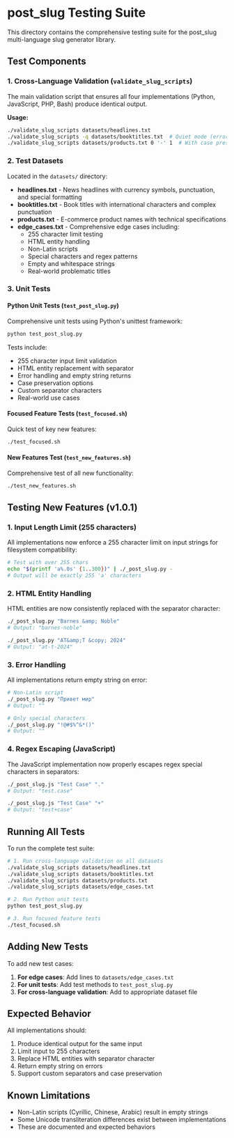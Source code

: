 # post_slug Testing Suite

This directory contains the comprehensive testing suite for the post_slug multi-language slug generator library.

## Test Components

### 1. Cross-Language Validation (`validate_slug_scripts`)
The main validation script that ensures all four implementations (Python, JavaScript, PHP, Bash) produce identical output.

**Usage:**
```bash
./validate_slug_scripts datasets/headlines.txt
./validate_slug_scripts -q datasets/booktitles.txt  # Quiet mode (errors only)
./validate_slug_scripts datasets/products.txt 0 '-' 1  # With case preservation
```

### 2. Test Datasets

Located in the `datasets/` directory:

- **headlines.txt** - News headlines with currency symbols, punctuation, and special formatting
- **booktitles.txt** - Book titles with international characters and complex punctuation
- **products.txt** - E-commerce product names with technical specifications
- **edge_cases.txt** - Comprehensive edge cases including:
  - 255 character limit testing
  - HTML entity handling
  - Non-Latin scripts
  - Special characters and regex patterns
  - Empty and whitespace strings
  - Real-world problematic titles

### 3. Unit Tests

#### Python Unit Tests (`test_post_slug.py`)
Comprehensive unit tests using Python's unittest framework:
```bash
python test_post_slug.py
```

Tests include:
- 255 character input limit validation
- HTML entity replacement with separator
- Error handling and empty string returns
- Case preservation options
- Custom separator characters
- Real-world use cases

#### Focused Feature Tests (`test_focused.sh`)
Quick test of key new features:
```bash
./test_focused.sh
```

#### New Features Test (`test_new_features.sh`)
Comprehensive test of all new functionality:
```bash
./test_new_features.sh
```

## Testing New Features (v1.0.1)

### 1. Input Length Limit (255 characters)
All implementations now enforce a 255 character limit on input strings for filesystem compatibility:
```bash
# Test with over 255 chars
echo "$(printf 'a%.0s' {1..300})" | ./_post_slug.py -
# Output will be exactly 255 'a' characters
```

### 2. HTML Entity Handling
HTML entities are now consistently replaced with the separator character:
```bash
./_post_slug.py "Barnes &amp; Noble"
# Output: "barnes-noble"

./_post_slug.py "AT&amp;T &copy; 2024"
# Output: "at-t-2024"
```

### 3. Error Handling
All implementations return empty string on error:
```bash
# Non-Latin script
./_post_slug.py "Привет мир"
# Output: ""

# Only special characters
./_post_slug.py "!@#$%^&*()"
# Output: ""
```

### 4. Regex Escaping (JavaScript)
The JavaScript implementation now properly escapes regex special characters in separators:
```bash
./_post_slug.js "Test Case" "."
# Output: "test.case"

./_post_slug.js "Test Case" "+"
# Output: "test+case"
```

## Running All Tests

To run the complete test suite:
```bash
# 1. Run cross-language validation on all datasets
./validate_slug_scripts datasets/headlines.txt
./validate_slug_scripts datasets/booktitles.txt
./validate_slug_scripts datasets/products.txt
./validate_slug_scripts datasets/edge_cases.txt

# 2. Run Python unit tests
python test_post_slug.py

# 3. Run focused feature tests
./test_focused.sh
```

## Adding New Tests

To add new test cases:

1. **For edge cases**: Add lines to `datasets/edge_cases.txt`
2. **For unit tests**: Add test methods to `test_post_slug.py`
3. **For cross-language validation**: Add to appropriate dataset file

## Expected Behavior

All implementations should:
1. Produce identical output for the same input
2. Limit input to 255 characters
3. Replace HTML entities with separator character
4. Return empty string on errors
5. Support custom separators and case preservation

## Known Limitations

- Non-Latin scripts (Cyrillic, Chinese, Arabic) result in empty strings
- Some Unicode transliteration differences exist between implementations
- These are documented and expected behaviors